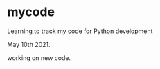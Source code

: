 # mycode
Learning to track my code for Python development 



May 10th 2021.


working on new code.



